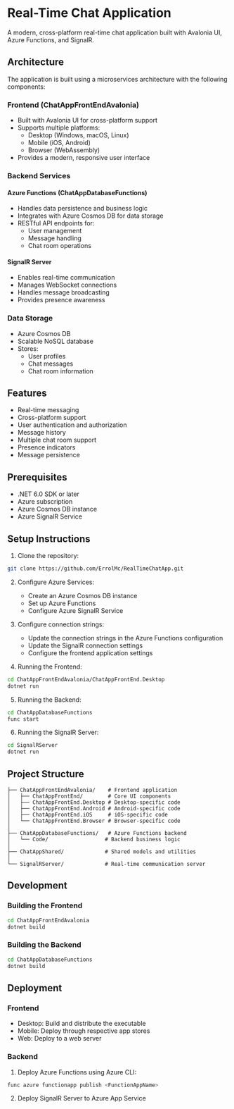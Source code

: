 # Real-Time Chat Application

A modern, cross-platform real-time chat application built with Avalonia UI, Azure Functions, and SignalR.

## Architecture

The application is built using a microservices architecture with the following components:

### Frontend (ChatAppFrontEndAvalonia)
- Built with Avalonia UI for cross-platform support
- Supports multiple platforms:
  - Desktop (Windows, macOS, Linux)
  - Mobile (iOS, Android)
  - Browser (WebAssembly)
- Provides a modern, responsive user interface

### Backend Services

#### Azure Functions (ChatAppDatabaseFunctions)
- Handles data persistence and business logic
- Integrates with Azure Cosmos DB for data storage
- RESTful API endpoints for:
  - User management
  - Message handling
  - Chat room operations

#### SignalR Server
- Enables real-time communication
- Manages WebSocket connections
- Handles message broadcasting
- Provides presence awareness

### Data Storage
- Azure Cosmos DB
- Scalable NoSQL database
- Stores:
  - User profiles
  - Chat messages
  - Chat room information

## Features

- Real-time messaging
- Cross-platform support
- User authentication and authorization
- Message history
- Multiple chat room support
- Presence indicators
- Message persistence

## Prerequisites

- .NET 6.0 SDK or later
- Azure subscription
- Azure Cosmos DB instance
- Azure SignalR Service

## Setup Instructions

1. Clone the repository:
```bash
git clone https://github.com/ErrolMc/RealTimeChatApp.git
```

2. Configure Azure Services:
   - Create an Azure Cosmos DB instance
   - Set up Azure Functions
   - Configure Azure SignalR Service

3. Configure connection strings:
   - Update the connection strings in the Azure Functions configuration
   - Update the SignalR connection settings
   - Configure the frontend application settings

4. Running the Frontend:
```bash
cd ChatAppFrontEndAvalonia/ChatAppFrontEnd.Desktop
dotnet run
```

5. Running the Backend:
```bash
cd ChatAppDatabaseFunctions
func start
```

6. Running the SignalR Server:
```bash
cd SignalRServer
dotnet run
```

## Project Structure

```
├── ChatAppFrontEndAvalonia/    # Frontend application
│   ├── ChatAppFrontEnd/        # Core UI components
│   ├── ChatAppFrontEnd.Desktop # Desktop-specific code
│   ├── ChatAppFrontEnd.Android # Android-specific code
│   ├── ChatAppFrontEnd.iOS     # iOS-specific code
│   └── ChatAppFrontEnd.Browser # Browser-specific code
│
├── ChatAppDatabaseFunctions/   # Azure Functions backend
│   └── Code/                  # Backend business logic
│
├── ChatAppShared/             # Shared models and utilities
│
└── SignalRServer/             # Real-time communication server
```

## Development

### Building the Frontend
```bash
cd ChatAppFrontEndAvalonia
dotnet build
```

### Building the Backend
```bash
cd ChatAppDatabaseFunctions
dotnet build
```

## Deployment

### Frontend
- Desktop: Build and distribute the executable
- Mobile: Deploy through respective app stores
- Web: Deploy to a web server

### Backend
1. Deploy Azure Functions using Azure CLI:
```bash
func azure functionapp publish <FunctionAppName>
```

2. Deploy SignalR Server to Azure App Service
